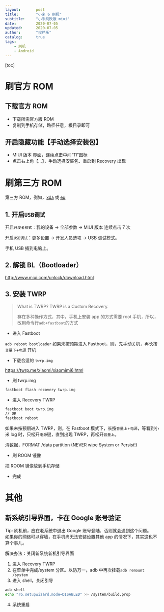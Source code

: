 ```yaml
---
layout:       post
title:        "小米 6 刷机"
subtitle:     "小米刷欧版 miui"
date:         2020-07-05
updated:      2020-07-05
author:       "权芹乐"
catalog:      true
tags:
    - 刷机
    - Android
---
```


[toc]

# 刷官方 ROM

## 下载官方 ROM
+ 下载所需官方版 ROM
+ 复制到手机存储，路径任意，根目录即可

## 开启隐藏功能【手动选择安装包】
+ MIUI 版本 界面，连续点击中间“11”图标
+ 点击右上角【...】，手动选择安装包、重启到 Recovery 出现

<!-- more -->

# 刷第三方 ROM

第三方 ROM，例如，[xda](https://forum.xda-developers.com/mi-6/development/rom-evolution-x-4-20-2-sagit-t4089445) 或 [eu](https://xiaomi.eu/community/threads/miui-11-0-stable-release.52628/)

## 1. 开启`USB调试`
开启`开发者模式`：我的设备 → 全部参数 → MIUI 版本 连续点击 7 次

开启`USB调试`：更多设置 → 开发人员选项 → USB 调试模式。

手机 USB 插到电脑上。

## 2. 解锁 BL（Bootloader）
http://www.miui.com/unlock/download.html

## 3. 安装 TWRP

> What is TWRP? TWRP is a Custom Recovery.
>
> 存在多种操作方式，其中，手机上安装 app 的方式需要 root 手机，所以，改用命令行`adb+fastboot`的方式

+ 进入 Fastboot

`adb reboot bootloader`
如果未按预期进入 Fastboot，则，先手动关机，再长按 `音量下`+`电源` 开机

+ 下载合适的 `twrp.img`

https://twrp.me/xiaomi/xiaomimi6.html

+ 刷 twrp.img
```sh
fastboot flash recovery twrp.img
```

+ 进入 Recovery TWRP
```sh
fastboot boot twrp.img
// OR
fastboot reboot
```
如果未按预期进入 TWRP，则，在 Fastboot 模式下，长按`音量上`+`电源`，等看到小米 log 时，只松开`电源`键，直到出现 TWRP，再松开`音量上`。

清数据，FORMAT /data partition (NEVER wipe System or Persist!)

+ 刷 ROOM 镜像

把 ROOM 镜像放到手机存储

+ 完成


# 其他

## 新系统引导界面，卡在 Google 账号验证
Tip: 刷机前，应在老系统中退出 Google 账号登陆，否则就会遇到这个问题。  
如果你的网络可以穿墙，在手机尚无法安装设置其他 app 的情况下，其实这也不算个事儿。

解决办法：关闭新系统新机引导界面
1. 进入 Recovery TWRP
2. 在菜单中完成/system 分区。以防万一，adb 中再次挂载`adb remount /system`
3. 进入 shell，关闭引导
```sh
adb shell
echo "ro.setupwizard.mode=DISABLED" >> /system/build.prop
```
4. 系统重启
